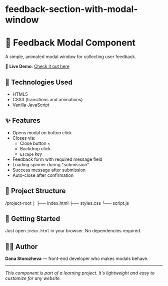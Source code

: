 # feedback-section-with-modal-window

# 💬 Feedback Modal Component

A simple, animated modal window for collecting user feedback.

🔗 **Live Demo**: [Check it out here](https://storozheva-dev.github.io/feedback-section-with-modal/)

## 🧰 Technologies Used

- HTML5
- CSS3 (transitions and animations)
- Vanilla JavaScript

## ✨ Features

- Opens modal on button click
- Closes via:
  - Close button `×`
  - Backdrop click
  - `Escape` key
- Feedback form with required message field
- Loading spinner during "submission"
- Success message after submission
- Auto-close after confirmation

## 📁 Project Structure

/project-root
│
├── index.html
├── styles.css
└── script.js

## 🚀 Getting Started

Just open `index.html` in your browser. No dependencies required.

## 👩‍💻 Author

**Dana Storozheva** — front-end developer who makes modals behave.

---

_This component is part of a learning project. It's lightweight and easy to customize for any website._
